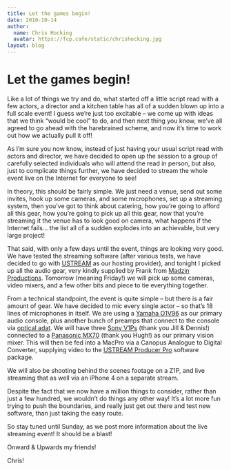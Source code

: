 ```yaml
---
title: Let the games begin!
date: 2010-10-14
author:
  name: Chris Hocking
  avatar: https://fcp.cafe/static/chrishocking.jpg
layout: blog
---
```

# Let the games begin!

Like a lot of things we try and do, what started off a little script read with a few actors, a director and a kitchen table has all of a sudden blown up into a full scale event! I guess we’re just too excitable – we come up with ideas that we think “would be cool” to do, and then next thing you know, we’ve all agreed to go ahead with the harebrained scheme, and now it’s time to work out how we actually pull it off!

As I’m sure you now know, instead of just having your usual script read with actors and director, we have decided to open up the session to a group of carefully selected individuals who will attend the read in person, but also, just to complicate things further, we have decided to stream the whole event live on the Internet for everyone to see!

In theory, this should be fairly simple. We just need a venue, send out some invites, hook up some cameras, and some microphones, set up a streaming system, then you’ve got to think about catering, how you’re going to afford all this gear, how you’re going to pick up all this gear, now that you’re streaming it the venue has to look good on camera, what happens if the Internet fails… the list all of a sudden explodes into an achievable, but very large project!

That said, with only a few days until the event, things are looking very good. We have tested the streaming software (after various tests, we have decided to go with [USTREAM](http://www.ustream.tv/ "USTREAM") as our hosting provider), and tonight I picked up all the audio gear, very kindly supplied by Frank from [Madzin Productions](http://www.madzin.com.au "Madzin Productions"). Tomorrow (meaning Friday!) we will pick up some cameras, video mixers, and a few other bits and piece to tie everything together.

From a technical standpoint, the event is quite simple – but there is a fair amount of gear. We have decided to mic every single actor – so that’s 18 lines of microphones in itself. We are using a [Yamaha O1V96](http://www.yamahaproaudio.com/products/mixers/01v96/ "Yamaha O1V96") as our primary audio console, plus another bunch of preamps that connect to the console via [optical adat](http://en.wikipedia.org/wiki/ADAT_Lightpipe "Optical adat"). We will have three [Sony V1Ps](http://www.sony.com.au/objects/Other/HVRV1P/html/index/ "Sony V1P") (thank you Jill & Dennis!) connected to a [Panasonic MX70](http://catalog2.panasonic.com/webapp/wcs/stores/servlet/ModelDetail?displayTab=O&storeId=11201&catalogId=13051&itemId=68674&catG "Panasonic MX70") (thank you Hugh!) as our primary vision mixer. This will then be fed into a MacPro via a Canopus Analogue to Digital Converter, supplying video to the [USTREAM Producer Pro](http://www.ustream.tv/producer "USTREAM Producer Pro") software package.

We will also be shooting behind the scenes footage on a Z1P, and live streaming that as well via an iPhone 4 on a separate stream.

Despite the fact that we now have a million things to consider, rather than just a few hundred, we wouldn’t do things any other way! It’s a lot more fun trying to push the boundaries, and really just get out there and test new software, than just taking the easy route.

So stay tuned until Sunday, as we post more information about the live streaming event! It should be a blast!

Onward & Upwards my friends!

Chris!